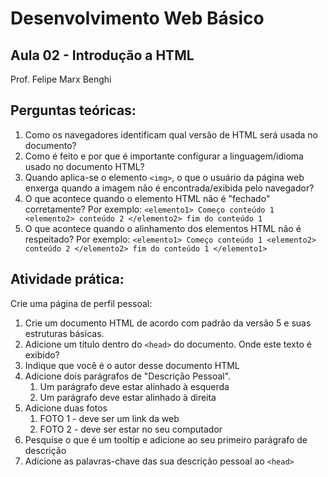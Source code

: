 # **Desenvolvimento Web Básico**
## Aula 02 - Introdução a HTML
Prof. Felipe Marx Benghi 

## Perguntas teóricas:
1. Como os navegadores identificam qual versão de HTML será usada no documento?
1. Como é feito e por que é importante configurar a linguagem/idioma usado no documento HTML?
1. Quando aplica-se o elemento `<img>`,  o que o usuário da página web enxerga quando a imagem não é encontrada/exibida pelo navegador?
1. O que acontece quando o elemento HTML não é "fechado" corretamente? Por exemplo:
`<elemento1> Começo conteúdo 1 <elemento2> conteúdo 2 </elemento2> fim do conteúdo 1 `
1. O que acontece quando o alinhamento dos elementos HTML não é respeitado?
Por exemplo:
`<elemento1> Começo conteúdo 1 <elemento2> conteúdo 2 </elemento2> fim do conteúdo 1 </elemento1>`

## Atividade prática:
Crie uma página de perfil pessoal:
1. Crie um documento HTML de acordo com padrão da versão 5 e suas estruturas básicas.
1. Adicione um título dentro do `<head>` do documento. Onde este texto é exibido?
1. Indique que você é o autor desse documento HTML
1. Adicione dois parágrafos de "Descrição Pessoal".
    1. Um parágrafo deve estar alinhado à esquerda
    1. Um parágrafo deve estar alinhado à direita
1. Adicione duas fotos
    1. FOTO 1 - deve ser um link da web
    1. FOTO 2 - deve ser estar no seu computador
1. Pesquise o que é um tooltip e adicione ao seu primeiro parágrafo de descrição
1. Adicione as palavras-chave das sua descrição pessoal ao `<head>`


